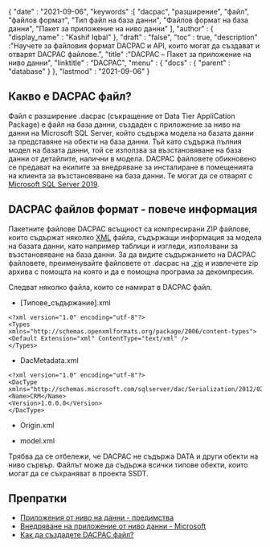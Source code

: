{
  "date" : "2021-09-06",
  "keywords" :[ "dacpac", "разширение", "файл", "файлов формат", "Тип файл на база данни", "Файлов формат на база данни", "Пакет за приложение на ниво данни" ],
  "author" : {
    "display_name" : "Kashif Iqbal"
},
  "draft" : "false",
  "toc" : true,
  "description" :"Научете за файловия формат DACPAC и API, които могат да създават и отварят DACPAC файлове.",
  "title" :"DACPAC – Пакет за приложение на ниво данни",
  "linktitle" : "DACPAC",
  "menu" : {
    "docs" : {
      "parent" : "database"
}
},
  "lastmod" : "2021-09-06"
}

## Какво е DACPAC файл?

Файл с разширение .dacpac (съкращение от Data Tier AppliCation Package) е файл на база данни, създаден с приложение за ниво на данни на Microsoft SQL Server, който съдържа модела на базата данни за представяне на обекти на база данни. Тъй като съдържа пълния модел на базата данни, той се използва за възстановяване на база данни от детайлите, налични в модела. DACPAC файловете обикновено се предават на екипите за внедряване за инсталиране в помещенията на клиента за възстановяване на база данни. Те могат да се отварят с
[Microsoft SQL Server 2019](https://www.microsoft.com/en-us/sql-server/sql-server-2019).

## DACPAC файлов формат - повече информация

Пакетните файлове DACPAC всъщност са компресирани ZIP файлове, които съдържат няколко [XML](/bg/web/xml/) файла, съдържащи информация за модела на базата данни, като например таблици и изгледи, използвани за възстановяване на база данни. За да видите съдържанието на DACPAC файловете, преименувайте файловете от .dacpac на [.zip](/bg/compression/zip/) и извлечете zip архива с помощта на която и да е помощна програма за декомпресия.

Следват няколко файла, които се намират в DACPAC файл.

* [Типове_съдържание].xml
```
<?xml version="1.0" encoding="utf-8"?>
<Types
xmlns="http://schemas.openxmlformats.org/package/2006/content-types">
<Default Extension="xml" ContentType="text/xml" />
</Types>
```
* DacMetadata.xml

```
<?xml version="1.0" encoding="utf-8"?>
<DacType xmlns="http://schemas.microsoft.com/sqlserver/dac/Serialization/2012/02">
<Name>CRM</Name>
<Version>1.0.0.0</Version>
</DacType>
```
* Origin.xml

* model.xml

Трябва да се отбележи, че DACPAC не съдържа DATA и други обекти на ниво сървър. Файлът може да съдържа всички типове обекти, които могат да се съхраняват в проекта SSDT.

## Препратки

* [Приложения от ниво на данни - предимства](https://learn.microsoft.com/en-us/sql/relational-databases/data-tier-applications/data-tier-applications)
* [Внедряване на приложение от ниво данни - Microsoft](https://learn.microsoft.com/en-us/sql/relational-databases/data-tier-applications/deploy-a-data-tier-application)
* [Как да създадете DACPAC файл?](https://sqlplayer.net/2018/10/how-to-create-dacpac-file/)

